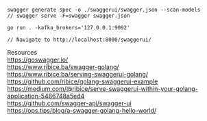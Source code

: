 ```
swagger generate spec -o ./swaggerui/swagger.json --scan-models
// swagger serve -F=swagger swagger.json

go run . -kafka_brokers='127.0.0.1:9092'

// Navigate to http://localhost:8000/swaggerui/
```

Resources  
https://goswagger.io/  
https://www.ribice.ba/swagger-golang/  
https://www.ribice.ba/serving-swaggerui-golang/  
https://github.com/ribice/golang-swaggerui-example  
https://medium.com/@ribice/serve-swaggerui-within-your-golang-application-5486748a5ed4  
https://github.com/swagger-api/swagger-ui  
https://ops.tips/blog/a-swagger-golang-hello-world/

